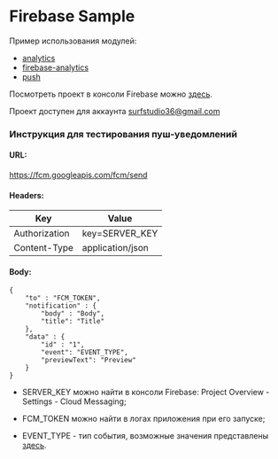 # Firebase Sample

Пример использования модулей:

+ [analytics][analytic]
+ [firebase-analytics][firebase_analytic]
+ [push][push]

Посмотреть проект в консоли Firebase можно [здесь](https://console.firebase.google.com/u/1/project/androidstandard-sample-7707a/overview).

Проект доступен для аккаунта surfstudio36@gmail.com

### Инструкция для тестирования пуш-уведомлений

#### URL:
https://fcm.googleapis.com/fcm/send

#### Headers:

Key | Value
--- | ---
Authorization | key=SERVER_KEY
Content-Type | application/json

#### Body:

```
{
    "to" : "FCM_TOKEN",
    "notification" : {
        "body" : "Body",
        "title": "Title"
    },
    "data" : {
        "id" : "1",
        "event": "EVENT_TYPE",
        "previewText": "Preview"
    }
}
```

+ SERVER_KEY можно найти в консоли Firebase:
Project Overview - Settings - Cloud Messaging;

+ FCM_TOKEN можно найти в логах приложения при его запуске;
+ EVENT_TYPE - тип события, возможные значения представлены [здесь](../sample/src/main/java/ru/surfstudio/android/firebase/sample/domain/notification/NotificationType.kt).

[analytic]: ../../analytics/lib-analytics/
[firebase_analytic]: ../../analytics/lib-firebase-analytics/
[push]: ../../push/lib-push/
